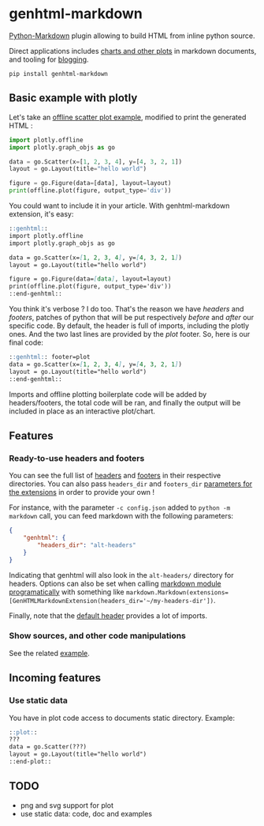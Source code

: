 # genhtml-markdown
[Python-Markdown](http://pythonhosted.org/Markdown/) plugin allowing to build HTML from inline python source.

Direct applications includes [charts and other plots](https://plot.ly/python/) in markdown documents, and tooling for [blogging](https://blog.getpelican.com/).

    pip install genhtml-markdown


## Basic example with plotly
Let's take an [offline scatter plot example](https://plot.ly/python/getting-started/#initialization-for-offline-plotting), modified to print the generated HTML :

```python
import plotly.offline
import plotly.graph_objs as go

data = go.Scatter(x=[1, 2, 3, 4], y=[4, 3, 2, 1])
layout = go.Layout(title="hello world")

figure = go.Figure(data=[data], layout=layout)
print(offline.plot(figure, output_type='div'))
```

You could want to include it in your article. With genhtml-markdown extension, it's easy:

```markdown
::genhtml::
import plotly.offline
import plotly.graph_objs as go

data = go.Scatter(x=[1, 2, 3, 4], y=[4, 3, 2, 1])
layout = go.Layout(title="hello world")

figure = go.Figure(data=[data], layout=layout)
print(offline.plot(figure, output_type='div'))
::end-genhtml::
```

You think it's verbose ? I do too. That's the reason we have *headers* and *footers*, patches of python that will be put respectively *before* and *after* our specific code. By default, the header is full of imports, including the plotly ones. And the two last lines are provided by the *plot* footer. So, here is our final code:

```markdown
::genhtml:: footer=plot
data = go.Scatter(x=[1, 2, 3, 4], y=[4, 3, 2, 1])
layout = go.Layout(title="hello world")
::end-genhtml::
```

Imports and offline plotting boilerplate code will be added by headers/footers, the total code will be ran, and finally the output will be included in place as an interactive plot/chart.


## Features

### Ready-to-use headers and footers
You can see the full list of [headers](headers/) and [footers](footers/) in their respective directories. You can also pass `headers_dir` and `footers_dir` [parameters for the extensions](https://python-markdown.github.io/cli/#using-extensions) in order to provide your own !

For instance, with the parameter `-c config.json` added to `python -m markdown` call, you can feed markdown with the following parameters:

```json
{
	"genhtml": {
		"headers_dir": "alt-headers"
	}
}
```

Indicating that genhtml will also look in the `alt-headers/` directory for headers.
Options can also be set when calling [markdown module programatically](https://python-markdown.github.io/extensions/api/#configsettings) with something like `markdown.Markdown(extensions=[GenHTMLMarkdownExtension(headers_dir='~/my-headers-dir'])`.

Finally, note that the [default header](headers/default.py) provides a lot of imports.

### Show sources, and other code manipulations
See the related [example](examples/arbitrary-python.mkd).


## Incoming features
### Use static data
You have in plot code access to documents static directory. Example:

```markdown
::plot::
???
data = go.Scatter(???)
layout = go.Layout(title="hello world")
::end-plot::
```


## TODO
- png and svg support for plot
- use static data: code, doc and examples
